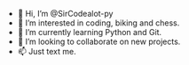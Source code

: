 - 👋 Hi, I’m @SirCodealot-py
- 👀 I’m interested in coding, biking and chess.
- 🌱 I’m currently learning Python and Git.
- 💞️ I’m looking to collaborate on new projects.
- 📫 Just text me.

<!---
SirCodealot-py/SirCodealot-py is a ✨ special ✨ repository because its `README.md` (this file) appears on your GitHub profile.
You can click the Preview link to take a look at your changes.
--->

